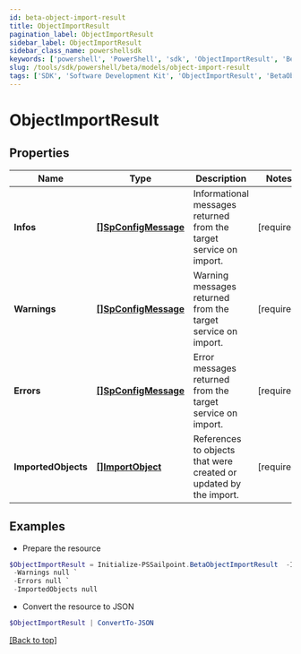 ```yaml
---
id: beta-object-import-result
title: ObjectImportResult
pagination_label: ObjectImportResult
sidebar_label: ObjectImportResult
sidebar_class_name: powershellsdk
keywords: ['powershell', 'PowerShell', 'sdk', 'ObjectImportResult', 'BetaObjectImportResult'] 
slug: /tools/sdk/powershell/beta/models/object-import-result
tags: ['SDK', 'Software Development Kit', 'ObjectImportResult', 'BetaObjectImportResult']
---
```



# ObjectImportResult

## Properties

Name | Type | Description | Notes
------------ | ------------- | ------------- | -------------
**Infos** | [**[]SpConfigMessage**](sp-config-message) | Informational messages returned from the target service on import. | [required]
**Warnings** | [**[]SpConfigMessage**](sp-config-message) | Warning messages returned from the target service on import. | [required]
**Errors** | [**[]SpConfigMessage**](sp-config-message) | Error messages returned from the target service on import. | [required]
**ImportedObjects** | [**[]ImportObject**](import-object) | References to objects that were created or updated by the import. | [required]

## Examples

- Prepare the resource
```powershell
$ObjectImportResult = Initialize-PSSailpoint.BetaObjectImportResult  -Infos null `
 -Warnings null `
 -Errors null `
 -ImportedObjects null
```

- Convert the resource to JSON
```powershell
$ObjectImportResult | ConvertTo-JSON
```


[[Back to top]](#) 

